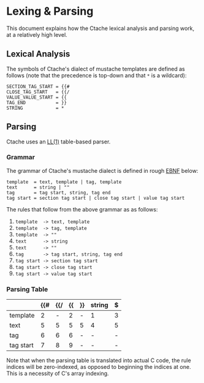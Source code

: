 <!--
This Source Code Form is subject to the terms of the Mozilla Public
License, v. 2.0. If a copy of the MPL was not distributed with this
file, You can obtain one at http://mozilla.org/MPL/2.0/.
-->

# Lexing & Parsing

This document explains how the Ctache lexical analysis and parsing work, at a
relatively high level.

## Lexical Analysis

The symbols of Ctache's dialect of mustache templates are defined as follows
(note that the precedence is top-down and that `*` is a wildcard):

```
SECTION_TAG_START = {{#
CLOSE_TAG_START   = {{/
VALUE_VALUE_START = {{
TAG_END           = }}
STRING            = *
```

## Parsing

Ctache uses an [LL(1)](https://en.wikipedia.org/wiki/LL_parser) table-based
parser.

### Grammar

The grammar of Ctache's mustache dialect is defined in rough
[EBNF](https://en.wikipedia.org/wiki/Extended_Backus%E2%80%93Naur_Form) below:

```
template  = text, template | tag, template
text      = string | ""
tag       = tag start, string, tag end
tag start = section tag start | close tag start | value tag start
```

The rules that follow from the above grammar as as follows:

1. `template  -> text, template`
2. `template  -> tag, template`
3. `template  -> ""`
4. `text      -> string`
5. `text      -> ""`
6. `tag       -> tag start, string, tag end`
7. `tag start -> section tag start`
8. `tag start -> close tag start`
9. `tag start -> value tag start`

### Parsing Table

|           | {{# | {{/ | {{ | }} | string | $ |
|-----------|-----|-----|----|----|--------|---|
| template  |  2  |  -  |  2 |  - |    1   | 3 |
| text      |  5  |  5  |  5 |  5 |    4   | 5 |
| tag       |  6  |  6  |  6 |  - |    -   | - |
| tag start |  7  |  8  |  9 |  - |    -   | - |

Note that when the parsing table is translated into actual C code, the rule
indices will be zero-indexed, as opposed to beginning the indices at one. This
is a necessity of C's array indexing.

